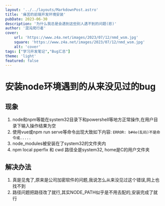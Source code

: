 ```yaml
---
layout: '../../layouts/MarkdownPost.astro'
title: '痛苦的前端开发环境安装'
pubDate: 2023-06-30
description: '为什么我总是会遇到这些别人遇不到的问题(悲)'
author: '混沌爬行者'
cover:
    url: 'https://www.z4a.net/images/2023/07/12/nmd_wsm.jpg'
    square: 'https://www.z4a.net/images/2023/07/12/nmd_wsm.jpg'
    alt: 'cover'
tags: ["学习开发笔记","Bug汇总"]
theme: 'light'
featured: false
---
```


# 安装node环境遇到的从来没见过的bug
## 现象
1. node和npm等能在system32目录下和powershell等地方正常操作,在用户目录下输入操作结果为空
2. 使用vue或npm run serve等命令出现大致如下内容:
```ERROR: b#4e(乱码)不是命令或.....```
2. node_modules被安装在了system32的文件夹内
3. npm local pperfix 和 cwd 路径全是system32, home是C的用户文件夹

## 解决办法
1. 真是见鬼了,原来是公司加密软件的问题,我说怎么从来没见过这个错误,网上也找不到
2. 路径问题把路径改了就行,其实NODE_PATH似乎是不用去配的,安装完成了就行